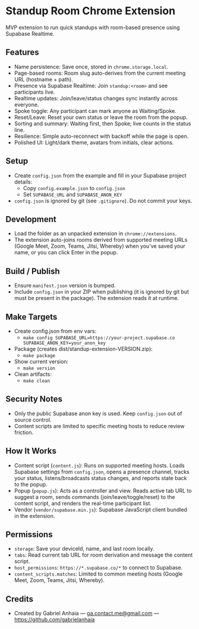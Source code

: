 Standup Room Chrome Extension
=============================

MVP extension to run quick standups with room-based presence using Supabase Realtime.

Features
--------
- Name persistence: Save once, stored in `chrome.storage.local`.
- Page-based rooms: Room slug auto-derives from the current meeting URL (hostname + path).
- Presence via Supabase Realtime: Join `standup:<room>` and see participants live.
- Realtime updates: Join/leave/status changes sync instantly across everyone.
- Spoke toggle: Any participant can mark anyone as Waiting/Spoke.
- Reset/Leave: Reset your own status or leave the room from the popup.
- Sorting and summary: Waiting first, then Spoke; live counts in the status line.
- Resilience: Simple auto-reconnect with backoff while the page is open.
- Polished UI: Light/dark theme, avatars from initials, clear actions.

Setup
-----
- Create `config.json` from the example and fill in your Supabase project details:
  - Copy `config.example.json` to `config.json`
  - Set `SUPABASE_URL` and `SUPABASE_ANON_KEY`
- `config.json` is ignored by git (see `.gitignore`). Do not commit your keys.

Development
-----------
- Load the folder as an unpacked extension in `chrome://extensions`.
- The extension auto-joins rooms derived from supported meeting URLs (Google Meet, Zoom, Teams, Jitsi, Whereby) when you’ve saved your name, or you can click Enter in the popup.

Build / Publish
---------------
- Ensure `manifest.json` version is bumped.
- Include `config.json` in your ZIP when publishing (it is ignored by git but must be present in the package). The extension reads it at runtime.

Make Targets
------------
- Create config.json from env vars:
  - `make config SUPABASE_URL=https://your-project.supabase.co SUPABASE_ANON_KEY=your_anon_key`
- Package (creates dist/standup-extension-VERSION.zip):
  - `make package`
- Show current version:
  - `make version`
- Clean artifacts:
  - `make clean`

Security Notes
--------------
- Only the public Supabase anon key is used. Keep `config.json` out of source control.
- Content scripts are limited to specific meeting hosts to reduce review friction.

How It Works
------------
- Content script (`content.js`): Runs on supported meeting hosts. Loads Supabase settings from `config.json`, opens a presence channel, tracks your status, listens/broadcasts status changes, and reports state back to the popup.
- Popup (`popup.js`): Acts as a controller and view. Reads active tab URL to suggest a room, sends commands (join/leave/toggle/reset) to the content script, and renders the real-time participant list.
- Vendor (`vendor/supabase.min.js`): Supabase JavaScript client bundled in the extension.

Permissions
-----------
- `storage`: Save your deviceId, name, and last room locally.
- `tabs`: Read current tab URL for room derivation and message the content script.
- `host_permissions`: `https://*.supabase.co/*` to connect to Supabase.
- `content_scripts.matches`: Limited to common meeting hosts (Google Meet, Zoom, Teams, Jitsi, Whereby).

Credits
-------
- Created by Gabriel Anhaia — ga.contact.me@gmail.com — https://github.com/gabrielanhaia
